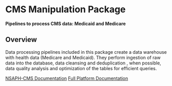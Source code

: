 # CMS Manipulation Package
**Pipelines to process CMS data: Medicaid and Medicare**

## Overview

Data processing pipelines included in this package
create a data warehouse with health data (Medicare and Medicaid).
They perform ingestion of raw data into the database, data
cleansing and deduplication , when possible, data quality analysis
and optimization of the tables for efficient queries.


[NSAPH-CMS Documentation](https://nsaph-data-platform.github.io/nsaph-platform-docs/common/cms/)
[Full Platform Documentation](https://nsaph-data-platform.github.io/nsaph-platform-docs/home.html)

